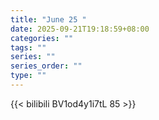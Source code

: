 ```yaml
---
title: "June 25 "
date: 2025-09-21T19:18:59+08:00
categories: ""
tags: ""
series: ""
series_order: ""
type: ""
---
```



{{< bilibili BV1od4y1i7tL 85 >}}

